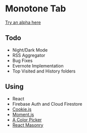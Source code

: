 # Monotone Tab

[Try an alpha here](https://tsuna2221.github.io/Monotone-Tab/) 

## Todo

+ Night/Dark Mode
+ RSS Aggregator
+ Bug Fixes
+ Evernote Implementation
+ Top Visited and History folders

## Using

+ React
+ Firebase Auth and Cloud Firestore
+ [Cookie.js](https://github.com/js-cookie/js-cookie) 
+ [Moment.js](https://momentjs.com/)
+ [A Color Picker](https://narsenico.github.io/a-color-picker/)
+ [React Masonry](https://github.com/eiriklv/react-masonry-component)
